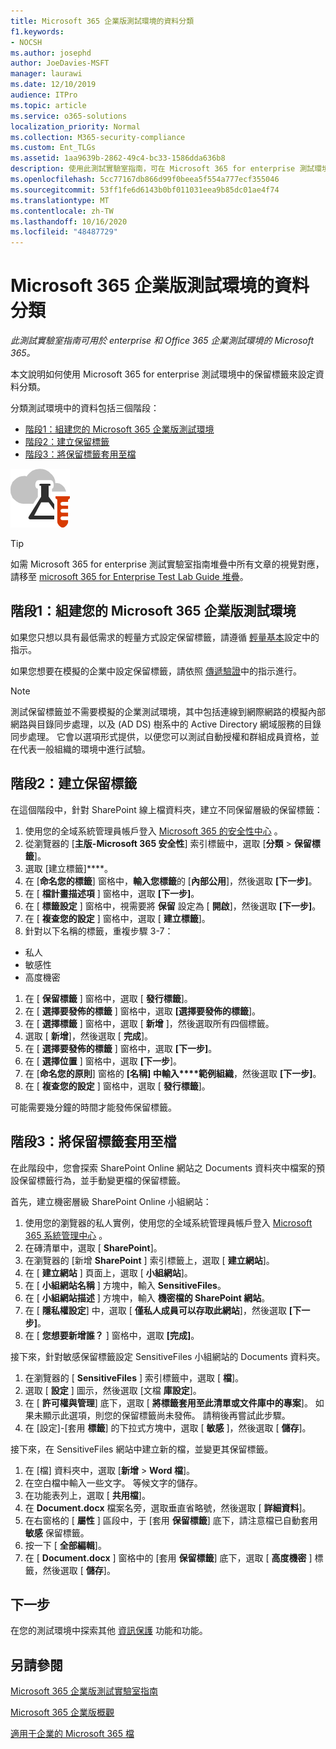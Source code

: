```yaml
---
title: Microsoft 365 企業版測試環境的資料分類
f1.keywords:
- NOCSH
ms.author: josephd
author: JoeDavies-MSFT
manager: laurawi
ms.date: 12/10/2019
audience: ITPro
ms.topic: article
ms.service: o365-solutions
localization_priority: Normal
ms.collection: M365-security-compliance
ms.custom: Ent_TLGs
ms.assetid: 1aa9639b-2862-49c4-bc33-1586dda636b8
description: 使用此測試實驗室指南，可在 Microsoft 365 for enterprise 測試環境中的檔上建立及使用保留標籤。
ms.openlocfilehash: 5cc77167db866d99f0beea5f554a777ecf355046
ms.sourcegitcommit: 53ff1fe6d6143b0bf011031eea9b85dc01ae4f74
ms.translationtype: MT
ms.contentlocale: zh-TW
ms.lasthandoff: 10/16/2020
ms.locfileid: "48487729"
---
```

# <a name="data-classification-for-your-microsoft-365-for-enterprise-test-environment"></a>Microsoft 365 企業版測試環境的資料分類

*此測試實驗室指南可用於 enterprise 和 Office 365 企業測試環境的 Microsoft 365。*

本文說明如何使用 Microsoft 365 for enterprise 測試環境中的保留標籤來設定資料分類。

分類測試環境中的資料包括三個階段：
- [階段1：組建您的 Microsoft 365 企業版測試環境](#phase-1-build-out-your-microsoft-365-for-enterprise-test-environment)
- [階段2：建立保留標籤](#phase-2-create-retention-labels)
- [階段3：將保留標籤套用至檔](#phase-3-apply-retention-labels-to-documents)

![Microsoft Cloud 的測試實驗室指南](../media/m365-enterprise-test-lab-guides/cloud-tlg-icon.png)

> [!TIP]
> 如需 Microsoft 365 for enterprise 測試實驗室指南堆疊中所有文章的視覺對應，請移至 [microsoft 365 for Enterprise Test Lab Guide 堆疊](../downloads/Microsoft365EnterpriseTLGStack.pdf)。
  
## <a name="phase-1-build-out-your-microsoft-365-for-enterprise-test-environment"></a>階段1：組建您的 Microsoft 365 企業版測試環境

如果您只想以具有最低需求的輕量方式設定保留標籤，請遵循 [輕量基本](lightweight-base-configuration-microsoft-365-enterprise.md)設定中的指示。
  
如果您想要在模擬的企業中設定保留標籤，請依照 [傳遞驗證](pass-through-auth-m365-ent-test-environment.md)中的指示進行。
  
> [!NOTE]
> 測試保留標籤並不需要模擬的企業測試環境，其中包括連線到網際網路的模擬內部網路與目錄同步處理，以及 (AD DS) 樹系中的 Active Directory 網域服務的目錄同步處理。 它會以選項形式提供，以便您可以測試自動授權和群組成員資格，並在代表一般組織的環境中進行試驗。

## <a name="phase-2-create-retention-labels"></a>階段2：建立保留標籤

在這個階段中，針對 SharePoint 線上檔資料夾，建立不同保留層級的保留標籤：

1. 使用您的全域系統管理員帳戶登入 [Microsoft 365 的安全性中心](https://security.microsoft.com/homepage) 。
1. 從瀏覽器的 [**主版-Microsoft 365 安全性**] 索引標籤中，選取 [**分類**  >  **保留標籤**]。
1. 選取 [建立標籤]****。
1. 在 [**命名您的標籤**] 窗格中，**輸入您標籤**的 [**內部公用**]，然後選取 **[下一步]**。
1. 在 [ **檔計畫描述項** ] 窗格中，選取 **[下一步]**。
1. 在 [ **標籤設定** ] 窗格中，視需要將 **保留** 設定為 [ **開啟**]，然後選取 **[下一步]**。
1. 在 [ **複查您的設定** ] 窗格中，選取 [ **建立標籤**]。
1. 針對以下名稱的標籤，重複步驟 3-7：
  - 私人
  - 敏感性
  - 高度機密
1. 在 [ **保留標籤** ] 窗格中，選取 [ **發行標籤**]。
1. 在 [ **選擇要發佈的標籤** ] 窗格中，選取 **[選擇要發佈的標籤**]。
1. 在 [ **選擇標籤** ] 窗格中，選取 [ **新增** ]，然後選取所有四個標籤。
1. 選取 [ **新增**]，然後選取 [ **完成**]。
1. 在 [ **選擇要發佈的標籤** ] 窗格中，選取 **[下一步]**。
1. 在 [ **選擇位置** ] 窗格中，選取 **[下一步**]。
1. 在 [**命名您的原則**] 窗格的 **[名稱] 中輸入****範例組織**，然後選取 **[下一步]**。
1. 在 [ **複查您的設定** ] 窗格中，選取 [ **發行標籤**]。
 
可能需要幾分鐘的時間才能發佈保留標籤。

## <a name="phase-3-apply-retention-labels-to-documents"></a>階段3：將保留標籤套用至檔

在此階段中，您會探索 SharePoint Online 網站之 Documents 資料夾中檔案的預設保留標籤行為，並手動變更檔的保留標籤。

首先，建立機密層級 SharePoint Online 小組網站：
  
1. 使用您的瀏覽器的私人實例，使用您的全域系統管理員帳戶登入 [Microsoft 365 系統管理中心](https://admin.microsoft.com) 。
1. 在磚清單中，選取 [ **SharePoint**]。
1. 在瀏覽器的 [新增 **SharePoint** ] 索引標籤上，選取 [ **建立網站**]。
1. 在 [ **建立網站** ] 頁面上，選取 [ **小組網站**]。
1. 在 [ **小組網站名稱** ] 方塊中，輸入 **SensitiveFiles**。
1. 在 [ **小組網站描述** ] 方塊中，輸入 **機密檔的 SharePoint 網站**。
1. 在 [ **隱私權設定**] 中，選取 [ **僅私人成員可以存取此網站**]，然後選取 **[下一步]**。
1. 在 [ **您想要新增誰？** ] 窗格中，選取 **[完成]**。
    
接下來，針對敏感保留標籤設定 SensitiveFiles 小組網站的 Documents 資料夾。
  
1. 在瀏覽器的 [ **SensitiveFiles** ] 索引標籤中，選取 [ **檔**]。
1. 選取 [ **設定** ] 圖示，然後選取 [文檔 **庫設定**]。
1. 在 [ **許可權與管理**] 底下，選取 [ **將標籤套用至此清單或文件庫中的專案**]。 如果未顯示此選項，則您的保留標籤尚未發佈。 請稍後再嘗試此步驟。
1. 在 [設定]-[套用 **標籤**] 的下拉式方塊中，選取 [ **敏感** ]，然後選取 [ **儲存**]。

接下來，在 SensitiveFiles 網站中建立新的檔，並變更其保留標籤。
    
1. 在 [檔] 資料夾中，選取 [**新增**  >  **Word 檔**]。
1. 在空白檔中輸入一些文字。 等候文字的儲存。
1. 在功能表列上，選取 [ **共用檔**]。
1. 在 **Document.docx** 檔案名旁，選取垂直省略號，然後選取 [ **詳細資料**]。
1. 在右窗格的 [ **屬性** ] 區段中，于 [套用 **保留標籤**] 底下，請注意檔已自動套用 **敏感** 保留標籤。
1. 按一下 [ **全部編輯**]。
1. 在 [ **Document.docx** ] 窗格中的 [套用 **保留標籤**] 底下，選取 [ **高度機密** ] 標籤，然後選取 [ **儲存**]。

## <a name="next-step"></a>下一步

在您的測試環境中探索其他 [資訊保護](m365-enterprise-test-lab-guides.md#information-protection) 功能和功能。

## <a name="see-also"></a>另請參閱

[Microsoft 365 企業版測試實驗室指南](m365-enterprise-test-lab-guides.md)

[Microsoft 365 企業版概觀](microsoft-365-overview.md)

[適用于企業的 Microsoft 365 檔](https://docs.microsoft.com/microsoft-365-enterprise/)
